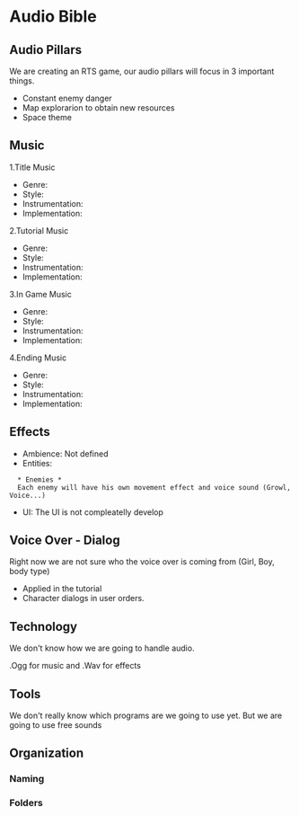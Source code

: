 # Audio Bible

## Audio Pillars
We are creating an RTS game, our audio pillars will focus in 3 important things.
- Constant enemy danger
- Map explorarion to obtain new resources
- Space theme 

## Music
1.Title Music
  - Genre:
  - Style:
  - Instrumentation:
  - Implementation:
 
2.Tutorial Music
  - Genre:
  - Style:
  - Instrumentation:
  - Implementation:
  
 3.In Game Music
  - Genre:
  - Style:
  - Instrumentation:
  - Implementation:
  
 4.Ending Music
  - Genre:
  - Style:
  - Instrumentation:
  - Implementation:

## Effects
- Ambience: Not defined
- Entities:
```
  * Enemies * 
  Each enemy will have his own movement effect and voice sound (Growl, Voice...) 
```
- UI: The UI is not compleatelly develop

## Voice Over - Dialog
Right now we are not sure who the voice over is coming from (Girl, Boy, body type)
- Applied in the tutorial 
- Character dialogs in user orders.

## Technology
We don't know how we are going to handle audio.

.Ogg for music and .Wav for effects 

## Tools
We don't really know which programs are we going to use yet.
But we are going to use free sounds

## Organization

### Naming

### Folders

